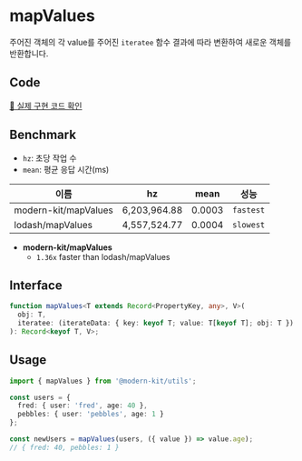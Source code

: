 # mapValues

주어진 객체의 각 value를 주어진 `iteratee` 함수 결과에 따라 변환하여 새로운 객체를 반환합니다.

## Code
[🔗 실제 구현 코드 확인](https://github.com/modern-agile-team/modern-kit/blob/main/packages/utils/src/object/mapValues/index.ts)

## Benchmark
- `hz`: 초당 작업 수
- `mean`: 평균 응답 시간(ms)

|이름|hz|mean|성능|
|------|---|---|---|
|modern-kit/mapValues|6,203,964.88|0.0003|`fastest`|
|lodash/mapValues|4,557,524.77|0.0004|`slowest`|

- **modern-kit/mapValues**
  - `1.36x` faster than lodash/mapValues

## Interface
```ts title="typescript"
function mapValues<T extends Record<PropertyKey, any>, V>(
  obj: T,
  iteratee: (iterateData: { key: keyof T; value: T[keyof T]; obj: T }) => V
): Record<keyof T, V>;
```

## Usage

```ts title="typescript"
import { mapValues } from '@modern-kit/utils';

const users = {
  fred: { user: 'fred', age: 40 },
  pebbles: { user: 'pebbles', age: 1 }
};

const newUsers = mapValues(users, ({ value }) => value.age);
// { fred: 40, pebbles: 1 }
```